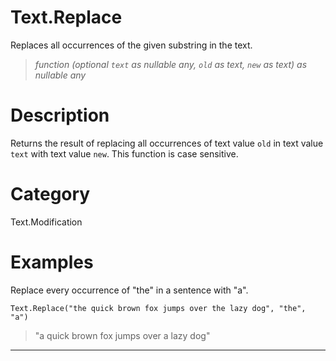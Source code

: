 # Text.Replace
Replaces all occurrences of the given substring in the text.
> _function (optional <code>text</code> as nullable any, <code>old</code> as text, <code>new</code> as text) as nullable any_

# Description 
Returns the result of replacing all occurrences of text value <code>old</code> in text value <code>text</code> with text value <code>new</code>. This function is case sensitive.
# Category 
Text.Modification
# Examples 
Replace every occurrence of "the" in a sentence with "a".
```
Text.Replace("the quick brown fox jumps over the lazy dog", "the", "a")
```
> "a quick brown fox jumps over a lazy dog"
***
